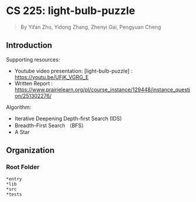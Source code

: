 # CS 225: light-bulb-puzzle
> By Yifan Zhu, Yidong Zhang, Zhenyi Gai, Pengyuan Cheng

## Introduction

Supporting resources:
  * Youtube video presentation: [light-bulb-puzzle] : https://youtu.be/UFjK_VGRG_E
  * Written Report : https://www.prairielearn.org/pl/course_instance/129448/instance_question/251302276/

Algorithm:
  * Iterative Deepening Depth-first Search (IDS)
  * Breadth-First Search （BFS）
  * A Star

## Organization
  ### Root Folder
    *entry
    *lib
    *src
    *tests


